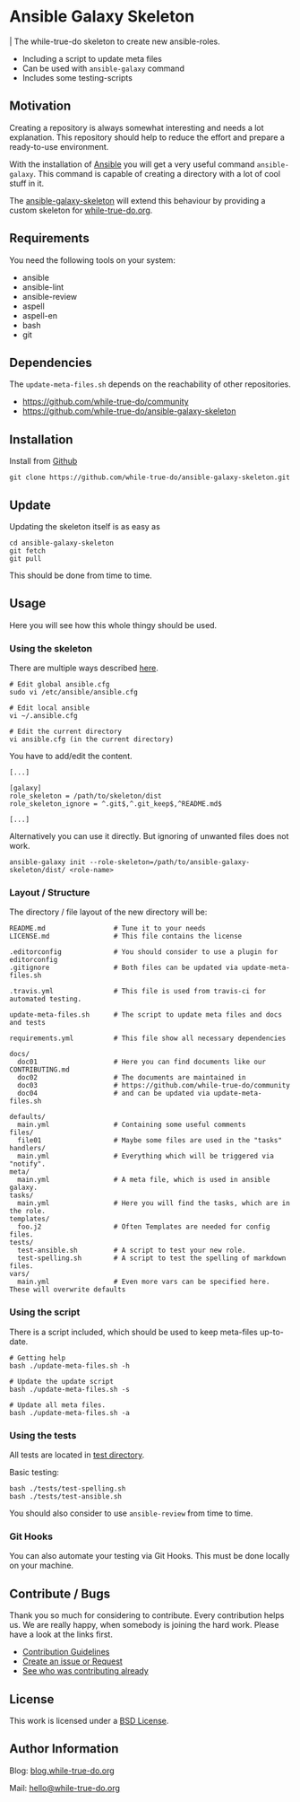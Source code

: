 # Ansible Galaxy Skeleton
| The while-true-do skeleton to create new ansible-roles. 

-  Including a script to update meta files
-  Can be used with `ansible-galaxy` command
-  Includes some testing-scripts

## Motivation

Creating a repository is always somewhat interesting and needs a lot explanation. This repository should help to reduce the effort and prepare a ready-to-use environment.

With the installation of [Ansible](https://www.ansible.com/) you will get a very useful command `ansible-galaxy`. This command is capable of creating a directory with a lot of cool stuff in it. 

The [ansible-galaxy-skeleton](https://github.com/while-true-do/ansible-galaxy-skeleton/) will extend this behaviour by providing a custom skeleton for [while-true-do.org](https://while-true-do.org).

## Requirements

You need the following tools on your system:

- ansible
- ansible-lint
- ansible-review
- aspell
- aspell-en
- bash
- git

## Dependencies

The `update-meta-files.sh` depends on the reachability of other repositories.

-   <https://github.com/while-true-do/community>
-   <https://github.com/while-true-do/ansible-galaxy-skeleton>

## Installation

Install from [Github](https://github.com/while-true-do/ansible-galaxy-skeleton/)

```
git clone https://github.com/while-true-do/ansible-galaxy-skeleton.git

```

## Update

Updating the skeleton itself is as easy as

```
cd ansible-galaxy-skeleton
git fetch
git pull
```

This should be done from time to time.

## Usage

Here you will see how this whole thingy should be used.

### Using the skeleton

There are multiple ways described [here](http://docs.ansible.com/ansible/latest/galaxy.html#using-a-custom-role-skeleton).

```
# Edit global ansible.cfg
sudo vi /etc/ansible/ansible.cfg

# Edit local ansible
vi ~/.ansible.cfg

# Edit the current directory
vi ansible.cfg (in the current directory)
```

You have to add/edit the content.

```
[...]

[galaxy]
role_skeleton = /path/to/skeleton/dist
role_skeleton_ignore = ^.git$,^.git_keep$,^README.md$

[...]
```

Alternatively you can use it directly. But ignoring of unwanted files does not work.

```
ansible-galaxy init --role-skeleton=/path/to/ansible-galaxy-skeleton/dist/ <role-name>
```

### Layout / Structure

The directory / file layout of the new directory will be:

```
README.md                 # Tune it to your needs
LICENSE.md                # This file contains the license

.editorconfig             # You should consider to use a plugin for editorconfig
.gitignore                # Both files can be updated via update-meta-files.sh

.travis.yml               # This file is used from travis-ci for automated testing.

update-meta-files.sh      # The script to update meta files and docs and tests

requirements.yml          # This file show all necessary dependencies

docs/
  doc01                   # Here you can find documents like our CONTRIBUTING.md
  doc02                   # The documents are maintained in
  doc03                   # https://github.com/while-true-do/community
  doc04                   # and can be updated via update-meta-files.sh

defaults/
  main.yml                # Containing some useful comments
files/
  file01                  # Maybe some files are used in the "tasks"
handlers/
  main.yml                # Everything which will be triggered via "notify".
meta/
  main.yml                # A meta file, which is used in ansible galaxy.
tasks/
  main.yml                # Here you will find the tasks, which are in the role.
templates/
  foo.j2                  # Often Templates are needed for config files.
tests/
  test-ansible.sh         # A script to test your new role.
  test-spelling.sh        # A script to test the spelling of markdown files.
vars/
  main.yml                # Even more vars can be specified here. These will overwrite defaults
```

### Using the script

There is a script included, which should be used to keep meta-files up-to-date.

```
# Getting help
bash ./update-meta-files.sh -h

# Update the update script
bash ./update-meta-files.sh -s

# Update all meta files.
bash ./update-meta-files.sh -a
```

### Using the tests

All tests are located in [test directory](./tests/).

Basic testing:

```
bash ./tests/test-spelling.sh
bash ./tests/test-ansible.sh
```

You should also consider to use `ansible-review` from time to time.

### Git Hooks

You can also automate your testing via Git Hooks. This must be done locally on your machine.

## Contribute / Bugs

Thank you so much for considering to contribute. Every contribution helps us.
We are really happy, when somebody is joining the hard work. Please have a look 
at the links first.

-   [Contribution Guidelines](./docs/CONTRIBUTING.md)
-   [Create an issue or Request](https://github.com/while-true-do/ansible-galaxy-skeleton/issues)
-   [See who was contributing already](https://github.com/while-true-do/ansible-galaxy-skeleton/graphs/contributors)

## License

This work is licensed under a [BSD License](https://opensource.org/licenses/BSD-3-Clause).

## Author Information

Blog: [blog.while-true-do.org](https://blog.while-true-do.org)

Mail: [hello@while-true-do.org](mailto:hello@while-true-do.org)
